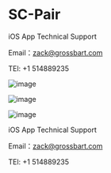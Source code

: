 # SC-Pair


iOS App Technical Support

Email：zack@grossbart.com

TEl: +1 514889235



![image](https://github.com/MMK460/SC-Pair/blob/master/icon-1024.png)




![image](https://github.com/MMK460/SC-Pair/blob/master/Simulator%20Screen%20Shot%20-%20iPhone%208%20Plus%20-%202018-12-06%20at%2010.35.31.png)

![image](https://github.com/MMK460/SC-Pair/blob/master/Simulator%20Screen%20Shot%20-%20iPhone%208%20Plus%20-%202018-12-06%20at%2010.38.48.png)

iOS App Technical Support

Email：zack@grossbart.com

TEl: +1 514889235
